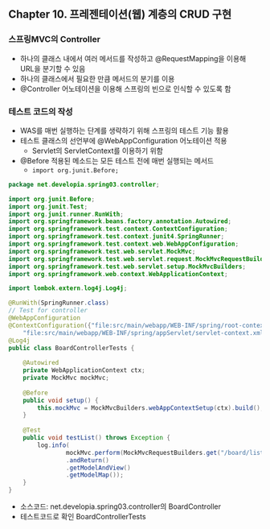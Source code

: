 ## Chapter 10. 프레젠테이션(웹) 계층의 CRUD 구현

### 스프링MVC의 Controller

- 하나의 클래스 내에서 여러 메서드를 작성하고 @RequestMapping을 이용해 URL을 분기할 수 있음
- 하나의 클래스에서 필요한 만큼 메서드의 분기를 이용
- @Controller 어노테이션을 이용해 스프링의 빈으로 인식할 수 있도록 함

### 테스트 코드의 작성

- WAS를 매번 실행하는 단계를 생략하기 위해 스프링의 테스트 기능 활용
- 테스트 클래스의 선언부에 @WebAppConfiguration 어노테이션 적용
    - Servlet의 ServletContext를 이용하기 위함
- @Before 적용된 메소드는 모든 테스트 전에 매번 실행되는 메서드
    - `import org.junit.Before;`

```java
package net.developia.spring03.controller;

import org.junit.Before;
import org.junit.Test;
import org.junit.runner.RunWith;
import org.springframework.beans.factory.annotation.Autowired;
import org.springframework.test.context.ContextConfiguration;
import org.springframework.test.context.junit4.SpringRunner;
import org.springframework.test.context.web.WebAppConfiguration;
import org.springframework.test.web.servlet.MockMvc;
import org.springframework.test.web.servlet.request.MockMvcRequestBuilders;
import org.springframework.test.web.servlet.setup.MockMvcBuilders;
import org.springframework.web.context.WebApplicationContext;

import lombok.extern.log4j.Log4j;

@RunWith(SpringRunner.class)
// Test for controller
@WebAppConfiguration
@ContextConfiguration({"file:src/main/webapp/WEB-INF/spring/root-context.xml",
	"file:src/main/webapp/WEB-INF/spring/appServlet/servlet-context.xml"})
@Log4j
public class BoardControllerTests {
	
	@Autowired
	private WebApplicationContext ctx;
	private MockMvc mockMvc;
	
	@Before
	public void setup() {
		this.mockMvc = MockMvcBuilders.webAppContextSetup(ctx).build();
	}
	
	@Test
	public void testList() throws Exception {
		log.info(
				mockMvc.perform(MockMvcRequestBuilders.get("/board/list"))
				.andReturn()
				.getModelAndView()
				.getModelMap());				
	}
}
```

- 소스코드: net.developia.spring03.controller의 BoardController
- 테스트코드로 확인 BoardControllerTests
